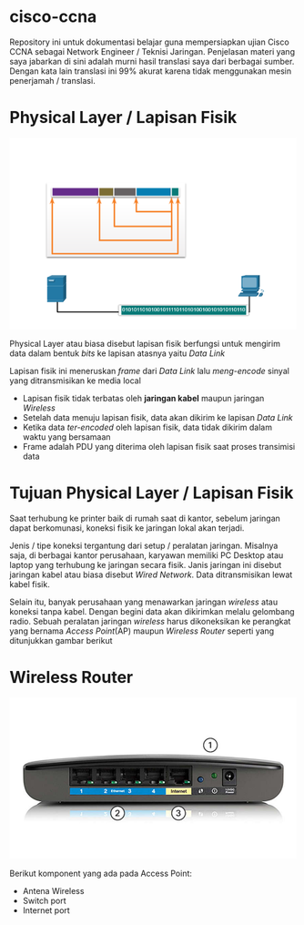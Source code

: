 # cisco-ccna
Repository ini untuk dokumentasi belajar guna mempersiapkan ujian Cisco CCNA sebagai Network Engineer / Teknisi Jaringan. Penjelasan materi yang saya jabarkan di sini adalah murni hasil translasi saya dari berbagai sumber. Dengan kata lain translasi ini 99% akurat karena tidak menggunakan mesin penerjamah / translasi.

# Physical Layer / Lapisan Fisik
<img src='./img/physical_layer.png'>
<p>Physical Layer atau biasa disebut lapisan fisik berfungsi untuk mengirim data dalam bentuk <i>bits</i> ke lapisan atasnya yaitu <i>Data Link</i> </p>

<p>Lapisan fisik ini meneruskan <i>frame</i> dari <i>Data Link</i> lalu <i>meng-encode</i> sinyal yang ditransmisikan ke media local</p>

<ul>
	<li>Lapisan fisik tidak terbatas oleh <b>jaringan kabel</b> maupun jaringan <i>Wireless</i></li>
	<li>Setelah data menuju lapisan fisik, data akan dikirim ke lapisan <i>Data Link</i></li>
	<li>Ketika data <i>ter-encoded</i> oleh lapisan fisik, data tidak dikirim dalam waktu yang bersamaan</li>
	<li>Frame adalah PDU yang diterima oleh lapisan fisik saat proses transimisi data</li>
</ul>

# Tujuan Physical Layer / Lapisan Fisik
<p>Saat terhubung ke printer baik di rumah saat di kantor, sebelum jaringan dapat berkomunasi, koneksi fisik ke jaringan lokal akan terjadi.</p>
<p>Jenis / tipe koneksi tergantung dari setup / peralatan jaringan. Misalnya saja, di berbagai kantor perusahaan, karyawan memiliki PC Desktop atau laptop yang terhubung ke jaringan secara fisik. Janis jaringan ini disebut jaringan kabel atau biasa disebut <i>Wired Network</i>. Data ditransmisikan lewat kabel fisik.</p>

<p>Selain itu, banyak perusahaan yang menawarkan jaringan <i>wireless</i> atau koneksi tanpa kabel. Dengan begini data akan dikirimkan melalu gelombang radio. Sebuah peralatan jaringan <i>wireless</i> harus dikoneksikan ke perangkat yang bernama <i>Access Point</i>(AP) maupun <i>Wireless Router</i> seperti yang ditunjukkan gambar berikut</p>

# Wireless Router
<img src='./img/access_point.jpg'>
<p>Berikut komponent yang ada pada Access Point: </p>
<ul>
	<li>Antena Wireless</li>
	<li>Switch port</li>
	<li>Internet port</li>
</ul>
